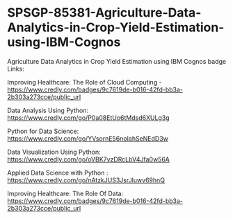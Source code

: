 # SPSGP-85381-Agriculture-Data-Analytics-in-Crop-Yield-Estimation-using-IBM-Cognos
Agriculture Data Analytics in Crop Yield Estimation using IBM Cognos
badge Links:

Improving Healthcare: The Role of Cloud Computing - https://www.credly.com/badges/9c7619de-b016-42fd-bb3a-2b303a273cce/public_url

Data Analysis Using Python: https://www.credly.com/go/P0a08EtUo6tMdsd6XULg3g

Python for Data Science: https://www.credly.com/go/YVsornE56noIahSeNEdD3w

Data Visualization Using Python: https://www.credly.com/go/oVBK7vzDRcLbV4Jfa0w56A

Applied Data Science with Python : https://www.credly.com/go/nAtzkJUS3JsrJluwv69hnQ

Improving Healthcare: The Role Of Data: https://www.credly.com/badges/9c7619de-b016-42fd-bb3a-2b303a273cce/public_url
